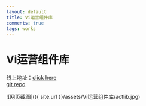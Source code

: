 ```yaml
---
layout: default
title: Vi运营组件库
comments: true
tags: works
---
```

# Vi运营组件库

线上地址：[click here](http://actlib.duapp.com/)  
[git repo](https://github.com/devWayne/ActiLib)

![网页截图]({{ site.url }}/assets/Vi运营组件库/actlib.jpg)




